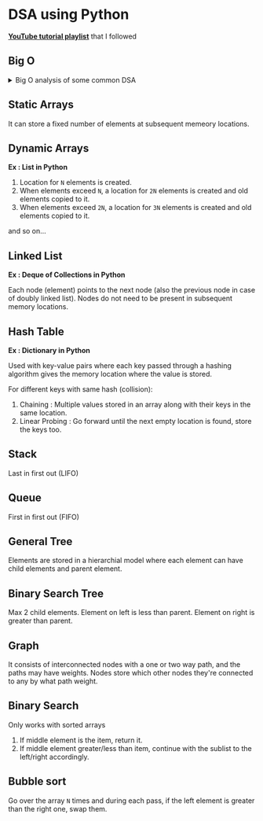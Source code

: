 # DSA using Python

**[YouTube tutorial playlist](https://www.youtube.com/playlist?list=PLeo1K3hjS3uu_n_a__MI_KktGTLYopZ12)** that I followed

## Big O

<details>
<summary>Big O analysis of some common DSA</summary>

![](ignore/sorting.png)

![](ignore/ds2.jpg)

</details>

## Static Arrays

It can store a fixed number of elements at subsequent memeory locations.

## Dynamic Arrays

**Ex : List in Python**

1. Location for `N` elements is created.
2. When elements exceed `N`, a location for `2N` elements is created and old elements copied to it.
3. When elements exceed `2N`, a location for `3N` elements is created and old elements copied to it.

and so on...

## Linked List

**Ex : Deque of Collections in Python**

Each node (element) points to the next node (also the previous node in case of doubly linked list). Nodes do not need to be present in subsequent memory locations.

## Hash Table

**Ex : Dictionary in Python**

Used with key-value pairs where each key passed through a hashing algorithm gives the memory location where the value is stored.

For different keys with same hash (collision):

1. Chaining : Multiple values stored in an array along with their keys in the same location.
2. Linear Probing : Go forward until the next empty location is found, store the keys too.

## Stack

Last in first out (LIFO)

## Queue

First in first out (FIFO)

## General Tree

Elements are stored in a hierarchial model where each element can have child elements and parent element.

## Binary Search Tree

Max 2 child elements. Element on left is less than parent. Element on right is greater than parent.

## Graph

It consists of interconnected nodes with a one or two way path, and the paths may have weights. Nodes store which other nodes they're connected to any by what path weight.

## Binary Search

Only works with sorted arrays

1. If middle element is the item, return it.
2. If middle element greater/less than item, continue with the sublist to the left/right accordingly.

## Bubble sort

Go over the array `N` times and during each pass, if the left element is greater than the right one, swap them.